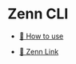 # Zenn CLI

* [📘 How to use](https://zenn.dev/zenn/articles/zenn-cli-guide)

* [🔗 Zenn Link](https://zenn.dev/henohenon)